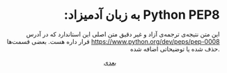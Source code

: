 <h1 align=right>‫Python PEP8 به زبان آدمیزاد:</h1>

<p align=right>‫این متن نتیجه‌ی ترجمه‌ی آزاد و غیر دقیق متن اصلی این استاندار‫د که در آدرس <a href="‫‪https://www.python.org/dev/peps/pep-0008">https://www.python.org/dev/peps/pep-0008</a>‬ قرار داره‬ هست. بعضی قسمت‌ها حذف شده یا  توضیحاتی اضافه شده.</p>

<p align=center><a href="https://github.com/vahit/pep8-per/blob/master/intro.md">بعدی</a></p>
